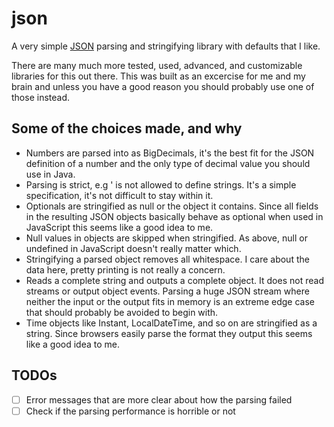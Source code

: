 # json
A very simple [JSON](https://www.json.org/) parsing and stringifying library with defaults that I like.

There are many much more tested, used, advanced, and customizable libraries for this out there. This was built as an excercise for me and my brain and unless you have a good reason you should probably use one of those instead.

## Some of the choices made, and why
- Numbers are parsed into as BigDecimals, it's the best fit for the JSON definition of a number and the only type of decimal value you should use in Java.
- Parsing is strict, e.g ' is not allowed to define strings. It's a simple specification, it's not difficult to stay within it.
- Optionals are stringified as null or the object it contains. Since all fields in the resulting JSON objects basically behave as optional when used in JavaScript this seems like a good idea to me.
- Null values in objects are skipped when stringified. As above, null or undefined in JavaScript doesn't really matter which.
- Stringifying a parsed object removes all whitespace. I care about the data here, pretty printing is not really a concern.
- Reads a complete string and outputs a complete object. It does not read streams or output object events. Parsing a huge JSON stream where neither the input or the output fits in memory is an extreme edge case that should probably be avoided to begin with.
- Time objects like Instant, LocalDateTime, and so on are stringified as a string. Since browsers easily parse the format they output this seems like a good idea to me.

## TODOs
- [ ] Error messages that are more clear about how the parsing failed
- [ ] Check if the parsing performance is horrible or not
